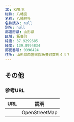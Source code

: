 ```yaml
---
ID: KV0rK
総称: 八幡宮
名称: 八幡神社
名称読み: null
別名: null
都道府県: 山形県
区域: 飯豊町
緯度: 37.9299685
経度: 139.8994834
郵便番号: 9990424
住所: 山形県西置賜郡飯豊町数馬４４７
---
```


## その他

### 参考URL

| URL | 説明          |
| --- | ------------- |
|     | OpenStreetMap |
